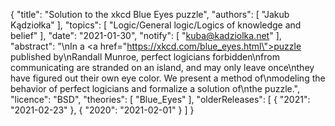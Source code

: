 {
    "title": "Solution to the xkcd Blue Eyes puzzle",
    "authors": [
        "Jakub Kądziołka"
    ],
    "topics": [
        "Logic/General logic/Logics of knowledge and belief"
    ],
    "date": "2021-01-30",
    "notify": [
        "kuba@kadziolka.net"
    ],
    "abstract": "\nIn a <a href=\"https://xkcd.com/blue_eyes.html\">puzzle published by\nRandall Munroe</a>, perfect logicians forbidden\nfrom communicating are stranded on an island, and may only leave once\nthey have figured out their own eye color. We present a method of\nmodeling the behavior of perfect logicians and formalize a solution of\nthe puzzle.",
    "licence": "BSD",
    "theories": [
        "Blue_Eyes"
    ],
    "olderReleases": [
        {
            "2021": "2021-02-23"
        },
        {
            "2020": "2021-02-01"
        }
    ]
}
